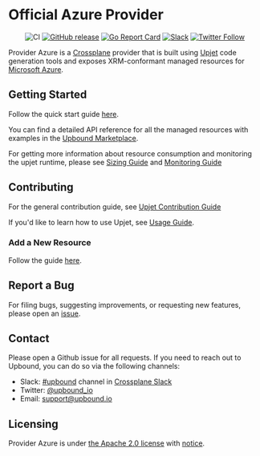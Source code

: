# Official Azure Provider

<div align="center">

![CI](https://github.com/upbound/provider-azure/workflows/CI/badge.svg) [![GitHub release](https://img.shields.io/github/release/upbound/provider-azure/all.svg?style=flat-square)](https://github.com/upbound/provider-azure/releases) [![Go Report Card](https://goreportcard.com/badge/github.com/upbound/provider-azure)](https://goreportcard.com/report/github.com/upbound/provider-azure) [![Slack](https://slack.crossplane.io/badge.svg)](https://crossplane.slack.com/archives/C01TRKD4623) [![Twitter Follow](https://img.shields.io/twitter/follow/upbound_io.svg?style=social&label=Follow)](https://twitter.com/intent/follow?screen_name=upbound_io&user_id=788180534543339520)

</div>

Provider Azure is a [Crossplane](https://crossplane.io/) provider that is
built using [Upjet](https://github.com/crossplane/upjet) code
generation tools and exposes XRM-conformant managed resources for
[Microsoft Azure](https://azure.microsoft.com/).

## Getting Started

Follow the quick start guide [here](https://marketplace.upbound.io/providers/upbound/provider-azure/latest/docs/quickstart).

You can find a detailed API reference for all the managed resources with examples in the [Upbound Marketplace](https://marketplace.upbound.io/providers/upbound/provider-azure/latest/managed-resources).

For getting more information about resource consumption and monitoring
the upjet runtime, please see [Sizing Guide](https://github.com/crossplane/upjet/blob/v0.10.0/docs/sizing-guide.md)
and [Monitoring Guide](https://github.com/crossplane/upjet/blob/main/docs/monitoring.md)

## Contributing

For the general contribution guide, see [Upjet Contribution Guide](https://github.com/crossplane/upjet/blob/main/CONTRIBUTING.md)

If you'd like to learn how to use Upjet, see [Usage Guide](https://github.com/crossplane/upjet/tree/main/docs).

### Add a New Resource

Follow the guide [here](https://github.com/crossplane/upjet/blob/v0.10.0/docs/add-new-resource-short.md).

## Report a Bug

For filing bugs, suggesting improvements, or requesting new features, please
open an [issue](https://github.com/upbound/provider-azure/issues).

## Contact

Please open a Github issue for all requests. If you need to reach out to Upbound,
you can do so via the following channels:
* Slack: [#upbound](https://crossplane.slack.com/archives/C01TRKD4623) channel in [Crossplane Slack](https://slack.crossplane.io)
* Twitter: [@upbound_io](https://twitter.com/upbound_io)
* Email: [support@upbound.io](mailto:support@upbound.io)

## Licensing

Provider Azure is under [the Apache 2.0 license](LICENSE) with [notice](NOTICE).
